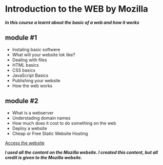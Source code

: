 # Introduction to the WEB by Mozilla

***In this course a learnt about the basic of a web and how it works***

  ## module #1
  - Instaling basic softwere
  - What will your website lok like?
  - Dealing with files
  - HTML basics
  - CSS basics
  - JavaScript Basics
  - Publishing your website
  - How the web works

## module #2
  - What is a webserver
  - Understading domain names
  - How much does it cost to do something on the web
  - Deploy a website
  - Cheap or Free Static Website Hosting

[Access the website](https://edinascimento.github.io)

***I used all the content on the Mozilla website. I created this content, but all credit is given to the Mozilla website.*** 
